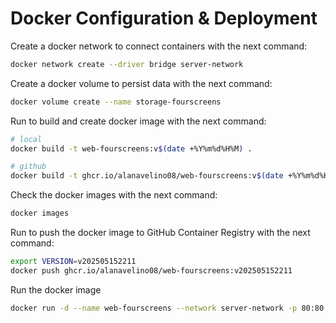 # Docker Configuration & Deployment

Create a docker network to connect containers with the next command:

``` bash
docker network create --driver bridge server-network
```

Create a docker volume to persist data with the next command:

``` bash
docker volume create --name storage-fourscreens
```

Run to build and create docker image with the next command:

``` bash
# local
docker build -t web-fourscreens:v$(date +%Y%m%d%H%M) .

# github
docker build -t ghcr.io/alanavelino08/web-fourscreens:v$(date +%Y%m%d%H%M) .
```

Check the docker images with the next command:

``` bash
docker images
```

Run to push the docker image to GitHub Container Registry with the next command:

``` bash 
export VERSION=v202505152211
docker push ghcr.io/alanavelino08/web-fourscreens:v202505152211
```

Run the docker image

``` bash
docker run -d --name web-fourscreens --network server-network -p 80:80 web-fourscreens:v
```
